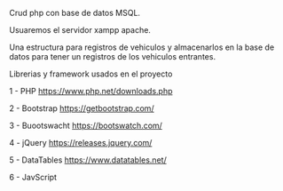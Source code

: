 Crud php con base de datos MSQL. 

 Usuaremos el servidor xampp apache. 

 Una estructura para registros de vehiculos y almacenarlos en la base de datos para tener un registros de los vehiculos entrantes.

 Librerias y framework usados en el proyecto

 1 - PHP  https://www.php.net/downloads.php

 2 - Bootstrap  https://getbootstrap.com/

 3 - Buootswacht  https://bootswatch.com/

 4 - jQuery  https://releases.jquery.com/

 5 - DataTables  https://www.datatables.net/

 6 - JavScript  